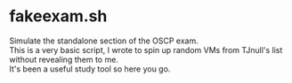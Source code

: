 # fakeexam.sh
Simulate the standalone section of the OSCP exam.  
This is a very basic script, I wrote to spin up random VMs from TJnull's list without revealing them to me.  
It's been a useful study tool so here you go. 
